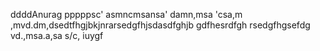 ddddAnurag
pppppsc'
asmncmsansa'
 damn,msa
 'csa,m
,mvd.dm,dsedtfhgjbkjnrarsedgfhjsdasdfghjb
gdfhesrdfgh
rsedgfhgsefdg
vd.,msa.a,sa
s/c,
iuygf
